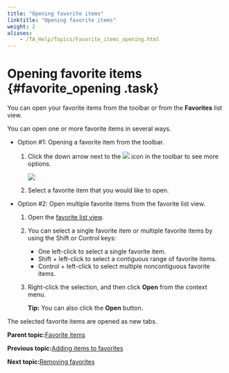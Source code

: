 ```yaml
--- 
title: "Opening favorite items"
linktitle: "Opening favorite items"
weight: 2
aliases: 
    - /TA_Help/Topics/Favorite_items_opening.html
---
```

# Opening favorite items {#favorite_opening .task}

You can open your favorite items from the toolbar or from the **Favorites** list view.

You can open one or more favorite items in several ways.

-   Option \#1: Opening a favorite item from the toolbar.

    1.  Click the down arrow next to the ![](../Images/favorite.gif) icon in the toolbar to see more options.

        ![](../Images/favorite_add_items.png)

    2.  Select a favorite item that you would like to open.

-   Option \#2: Open multiple favorite items from the favorite list view.

    1.  Open the [favorite list view](Listview_favorites_opening.html).

    2.  You can select a single favorite item or multiple favorite items by using the Shift or Control keys:

        -   One left-click to select a single favorite item.
        -   Shift + left-click to select a contiguous range of favorite items.
        -   Control + left-click to select multiple noncontiguous favorite items.
    3.  Right-click the selection, and then click **Open** from the context menu.

        **Tip:** You can also click the **Open** button.


The selected favorite items are opened as new tabs.

**Parent topic:**[Favorite items](../../TA_Help/Topics/Favorite_items.html)

**Previous topic:**[Adding items to favorites](../../TA_Help/Topics/Favorite_items_adding.html)

**Next topic:**[Removing favorites](../../TA_Help/Topics/Favorite_items_removing.html)

